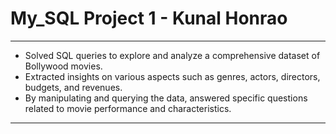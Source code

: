 # My_SQL Project 1 - Kunal Honrao
---
- Solved SQL queries to explore and analyze a comprehensive dataset of Bollywood movies.
- Extracted insights on various aspects such as genres, actors, directors, budgets, and revenues.
- By manipulating and querying the data, answered specific questions related to movie performance and characteristics.
---
